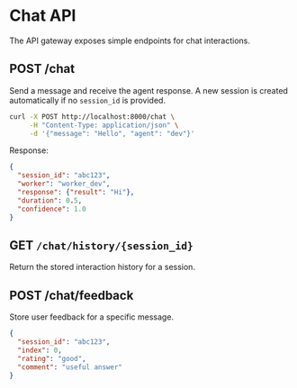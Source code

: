 # Chat API

The API gateway exposes simple endpoints for chat interactions.

## POST /chat
Send a message and receive the agent response. A new session is created
automatically if no `session_id` is provided.

```bash
curl -X POST http://localhost:8000/chat \
     -H "Content-Type: application/json" \
     -d '{"message": "Hello", "agent": "dev"}'
```

Response:
```json
{
  "session_id": "abc123",
  "worker": "worker_dev",
  "response": {"result": "Hi"},
  "duration": 0.5,
  "confidence": 1.0
}
```

## GET `/chat/history/{session_id}`
Return the stored interaction history for a session.

## POST /chat/feedback
Store user feedback for a specific message.

```json
{
  "session_id": "abc123",
  "index": 0,
  "rating": "good",
  "comment": "useful answer"
}
```
